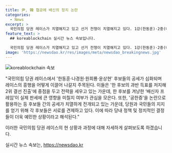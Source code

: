 ```yaml
---
title: 尹, 韓 협공에 배신의 정치 논란
categories:
  - News
excerpt: >
  국민의힘 당권 레이스가 치열해지고 있고 선거 전쟁이 치열해지고 있다. 1강(한동훈)·2중(나경원·원희룡)·1약(윤상현)으로 세 후보가 한 후보를 비판하며 공격하고 있다. 특히, 다른 후보들이 한 후보를 배신자로 비난하는 등 레이스가 과열되고 있다. 그러나 예상대로 한 후보를 겨냥한 배신자 프레임은 실제로 판세에 큰 영향을 미치지 않을 것으로 보인다. 한 후보의 대세를 바꿀 수 있을지, 그리고 다른 후보들에게 어떤 영향을 미칠지 계속 주목될 것으로 보인다.
feature_text: >
  ## koreablockchain 실시간 뉴스 속보입니다.

  국민의힘 당권 레이스가 치열해지고 있고 선거 전쟁이 치열해지고 있다. 1강(한동훈)·2중(나경원·원희룡)·1약(윤상현)으로 세 후보가 한 후보를 비판하며 공격하고 있다. 특히, 다른 후보들이 한 후보를 배신자로 비난하는 등 레이스가 과열되고 있다. 그러나 예상대로 한 후보를 겨냥한 배신자 프레임은 실제로 판세에 큰 영향을 미치지 않을 것으로 보인다. 한 후보의 대세를 바꿀 수 있을지, 그리고 다른 후보들에게 어떤 영향을 미칠지 계속 주목될 것으로 보인다.
image: 'https://newsdao.kr/res/images/meta/newsdao_breakingnews.jpg'
---
```


<p><img src="https://newsdao.kr/res/images/meta/newsdao_breakingnews.jpg" alt="koreablockchain 속보" /></p>

<p>"국민의힘 당권 레이스에서 '한동훈·나경원·원희룡·윤상현' 후보들의 공세가 심화되며 레이스의 흥행을 어떻게 이끌어 나갈지 주목된다. 이들은 '한 후보의 과반 득표를 저지해 2위 결선 진출'에 중점을 두고 전략을 세우고 있는 가운데, 한 후보를 겨냥한 ‘배신자 프레임’이 실제 판세에 큰 영향을 미칠지 여부가 관심을 모은다. 또한, '공한증'을 논란으로 활용하는 등 후보들 간의 공세가 치열하게 전개되고 있는 가운데, 당원과 국민들의 지지를 얻기 위해 각 후보들은 서로를 견제하고 있다. 이에 따라 당내 정책 및 정치적인 결정들이 더욱 예민한 상황이라고 해석된다."</p>

<p>이러한 국민의힘 당권 레이스의 현 상황과 과정에 대해 자세하게 살펴보도록 하겠습니다.</p>
실시간 뉴스 속보는, <a href="https://newsdao.kr" rel="dofollow">https://newsdao.kr</a>


